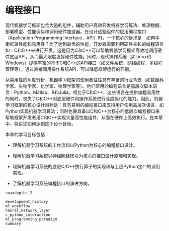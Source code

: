 # 编程接口

现代机器学习框架包含大量的组件，辅助用户高效开发机器学习算法、处理数据、部署模型、性能调优和调用硬件加速器。在设计这些组件的应用编程接口（Application Programming Interface，API）时，一个核心的诉求是：如何平衡框架性能和易用性？为了达到最优的性能，开发者需要利用硬件亲和的编程语言如：C和C++来进行开发。这是因为C和C++可以帮助机器学习框架高效地调用硬件底层API，从而最大限度发挥硬件性能。同时，现代操作系统（如Linux和Windows）提供丰富的基于C和C++的API接口（如文件系统、网络编程、多线程管理等），通过直接调用操作系统API，可以降低框架运行的开销。

从易用性的角度分析，机器学习框架的使用者往往具有丰富的行业背景（如数据科学家、生物学家、化学家、物理学家等）。他们常用的编程语言是高层次脚本语言：Python、Matlab、R和Julia。相比于C和C++，这些语言在提供编程易用性的同时，丧失了C和C++对底层硬件和操作系统进行深度优化的能力。因此，机器学习框架的核心设计目标是：具有易用的编程接口来支持用户使用高层次语言，如Python实现机器学习算法；同时也要具备以C和C++为核心的低层次编程接口来帮助框架开发者用C和C++实现大量高性能组件，从而在硬件上高效执行。在本章中，将讲述如何达到这个设计目标。

本章的学习目标包括：

-   理解机器学习系统的工作流和以Python为核心的编程接口设计。

-   理解机器学习系统以神经网络模块为核心的接口设计原理和实现。

-   理解机器学习系统的底层C/C++执行算子的实现和与上层Python接口的调用实现。

-   了解机器学习系统编程接口的演进方向。

```toc
:maxdepth: 2

development_history
ml_workflow
neural_network_layer
c_python_interaction
ml_programming_paradigm
summary
```